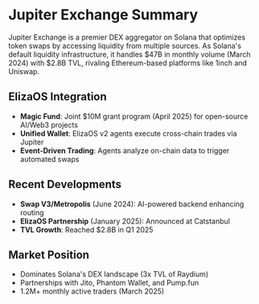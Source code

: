 # Jupiter Exchange Summary

Jupiter Exchange is a premier DEX aggregator on Solana that optimizes token swaps by accessing liquidity from multiple sources. As Solana's default liquidity infrastructure, it handles $47B in monthly volume (March 2024) with $2.8B TVL, rivaling Ethereum-based platforms like 1inch and Uniswap.

## ElizaOS Integration
- **Magic Fund**: Joint $10M grant program (April 2025) for open-source AI/Web3 projects
- **Unified Wallet**: ElizaOS v2 agents execute cross-chain trades via Jupiter
- **Event-Driven Trading**: Agents analyze on-chain data to trigger automated swaps

## Recent Developments
- **Swap V3/Metropolis** (June 2024): AI-powered backend enhancing routing
- **ElizaOS Partnership** (January 2025): Announced at Catstanbul
- **TVL Growth**: Reached $2.8B in Q1 2025

## Market Position
- Dominates Solana's DEX landscape (3x TVL of Raydium)
- Partnerships with Jito, Phantom Wallet, and Pump.fun
- 1.2M+ monthly active traders (March 2025)
